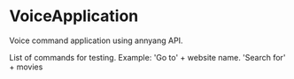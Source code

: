 # VoiceApplication

Voice command application using annyang API. 


List of commands for testing. Example:
'Go to' + website name. 
'Search for' + movies 

